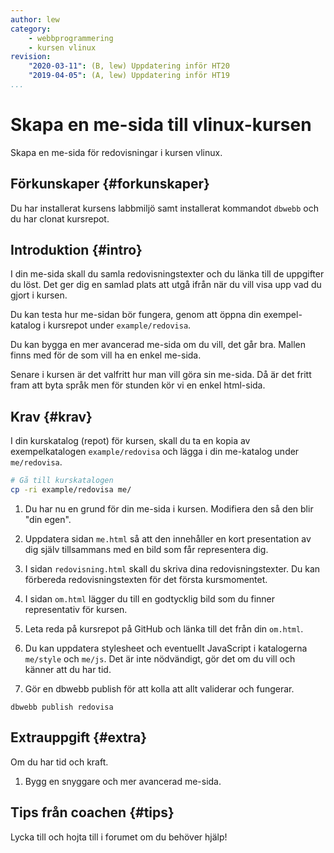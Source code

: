 ```yaml
---
author: lew
category:
    - webbprogrammering
    - kursen vlinux
revision:
    "2020-03-11": (B, lew) Uppdatering inför HT20
    "2019-04-05": (A, lew) Uppdatering inför HT19
...
```

Skapa en me-sida till vlinux-kursen
==================================

Skapa en me-sida för redovisningar i kursen vlinux.

<!--more-->



Förkunskaper {#forkunskaper}
-----------------------

Du har installerat kursens labbmiljö samt installerat kommandot `dbwebb` och du har clonat kursrepot.



Introduktion {#intro}
-----------------------

I din me-sida skall du samla redovisningstexter och du länka till de uppgifter du löst. Det ger dig en samlad plats att utgå ifrån när du vill visa upp vad du gjort i kursen.

Du kan testa hur me-sidan bör fungera, genom att öppna din exempel-katalog i kursrepot under `example/redovisa`.

Du kan bygga en mer avancerad me-sida om du vill, det går bra. Mallen finns med för de som vill ha en enkel me-sida.

Senare i kursen är det valfritt hur man vill göra sin me-sida. Då är det fritt fram att byta språk men för stunden kör vi en enkel html-sida.



Krav {#krav}
-----------------------

I din kurskatalog (repot) för kursen, skall du ta en kopia av exempelkatalogen `example/redovisa` och lägga i din me-katalog under `me/redovisa`.

```bash
# Gå till kurskatalogen
cp -ri example/redovisa me/
```

1. Du har nu en grund för din me-sida i kursen. Modifiera den så den blir "din egen".

1. Uppdatera sidan `me.html` så att den innehåller en kort presentation av dig själv tillsammans med en bild som får representera dig.

1. I sidan `redovisning.html` skall du skriva dina redovisningstexter. Du kan förbereda redovisningstexten för det första kursmomentet.

1. I sidan `om.html` lägger du till en godtycklig bild som du finner representativ för kursen.

1. Leta reda på kursrepot på GitHub och länka till det från din `om.html`.

1. Du kan uppdatera stylesheet och eventuellt JavaScript i katalogerna `me/style` och `me/js`. Det är inte nödvändigt, gör det om du vill och känner att du har tid.

1. Gör en dbwebb publish för att kolla att allt validerar och fungerar.

```text
dbwebb publish redovisa
```



Extrauppgift {#extra}
-----------------------

Om du har tid och kraft.

1. Bygg en snyggare och mer avancerad me-sida.



Tips från coachen {#tips}
-----------------------

Lycka till och hojta till i forumet om du behöver hjälp!
